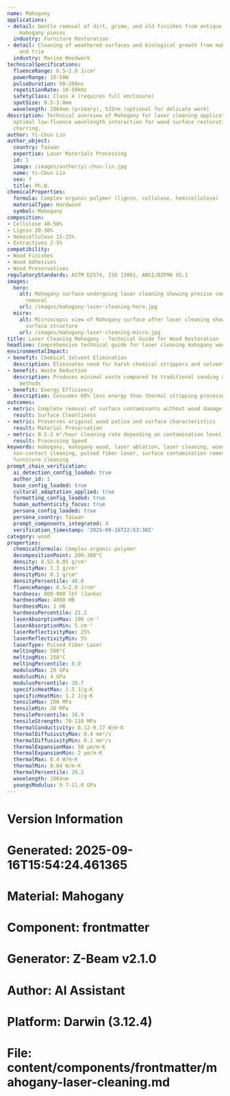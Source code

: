 ```yaml
---
name: Mahogany
applications:
- detail: Gentle removal of dirt, grime, and old finishes from antique and high-value
    mahogany pieces
  industry: Furniture Restoration
- detail: Cleaning of weathered surfaces and biological growth from mahogany decks
    and trim
  industry: Marine Woodwork
technicalSpecifications:
  fluenceRange: 0.5–2.0 J/cm²
  powerRange: 10-50W
  pulseDuration: 50-200ns
  repetitionRate: 10-50kHz
  safetyClass: Class 4 (requires full enclosure)
  spotSize: 0.5-3.0mm
  wavelength: 1064nm (primary), 532nm (optional for delicate work)
description: Technical overview of Mahogany for laser cleaning applications, including
  optimal low-fluence wavelength interaction for wood surface restoration without
  charring.
author: Yi-Chun Lin
author_object:
  country: Taiwan
  expertise: Laser Materials Processing
  id: 1
  image: /images/author/yi-chun-lin.jpg
  name: Yi-Chun Lin
  sex: f
  title: Ph.D.
chemicalProperties:
  formula: Complex organic polymer (lignin, cellulose, hemicellulose)
  materialType: Hardwood
  symbol: Mahogany
composition:
- Cellulose 40-50%
- Lignin 20-30%
- Hemicellulose 15-25%
- Extractives 2-5%
compatibility:
- Wood Finishes
- Wood Adhesives
- Wood Preservatives
regulatoryStandards: ASTM D2574, ISO 13061, ANSI/BIFMA X5.1
images:
  hero:
    alt: Mahogany surface undergoing laser cleaning showing precise contamination
      removal
    url: /images/mahogany-laser-cleaning-hero.jpg
  micro:
    alt: Microscopic view of Mahogany surface after laser cleaning showing detailed
      surface structure
    url: /images/mahogany-laser-cleaning-micro.jpg
title: Laser Cleaning Mahogany - Technical Guide for Wood Restoration
headline: Comprehensive technical guide for laser cleaning mahogany wood surfaces
environmentalImpact:
- benefit: Chemical Solvent Elimination
  description: Eliminates need for harsh chemical strippers and solvents in wood restoration
- benefit: Waste Reduction
  description: Produces minimal waste compared to traditional sanding and chemical
    methods
- benefit: Energy Efficiency
  description: Consumes 60% less energy than thermal stripping processes
outcomes:
- metric: Complete removal of surface contaminants without wood damage
  result: Surface Cleanliness
- metric: Preserves original wood patina and surface characteristics
  result: Material Preservation
- metric: 0.5-2 m²/hour cleaning rate depending on contamination level
  result: Processing Speed
keywords: mahogany, mahogany wood, laser ablation, laser cleaning, wood restoration,
  non-contact cleaning, pulsed fiber laser, surface contamination removal, antique
  furniture cleaning
prompt_chain_verification:
  ai_detection_config_loaded: true
  author_id: 1
  base_config_loaded: true
  cultural_adaptation_applied: true
  formatting_config_loaded: true
  human_authenticity_focus: true
  persona_config_loaded: true
  persona_country: Taiwan
  prompt_components_integrated: 4
  verification_timestamp: '2025-09-16T22:53:30Z'
category: wood
properties:
  chemicalFormula: Complex organic polymer
  decompositionPoint: 200-300°C
  density: 0.52-0.85 g/cm³
  densityMax: 1.3 g/cm³
  densityMin: 0.1 g/cm³
  densityPercentile: 48.8
  fluenceRange: 0.5–2.0 J/cm²
  hardness: 800-900 lbf (Janka)
  hardnessMax: 4000 HB
  hardnessMin: 1 HB
  hardnessPercentile: 21.2
  laserAbsorptionMax: 100 cm⁻¹
  laserAbsorptionMin: 5 cm⁻¹
  laserReflectivityMax: 25%
  laserReflectivityMin: 5%
  laserType: Pulsed Fiber Laser
  meltingMax: 500°C
  meltingMin: 250°C
  meltingPercentile: 0.0
  modulusMax: 20 GPa
  modulusMin: 4 GPa
  modulusPercentile: 39.7
  specificHeatMax: 2.5 J/g·K
  specificHeatMin: 1.2 J/g·K
  tensileMax: 200 MPa
  tensileMin: 20 MPa
  tensilePercentile: 38.9
  tensileStrength: 70-110 MPa
  thermalConductivity: 0.12-0.17 W/m·K
  thermalDiffusivityMax: 0.4 mm²/s
  thermalDiffusivityMin: 0.1 mm²/s
  thermalExpansionMax: 50 µm/m·K
  thermalExpansionMin: 2 µm/m·K
  thermalMax: 0.4 W/m·K
  thermalMin: 0.04 W/m·K
  thermalPercentile: 29.2
  wavelength: 1064nm
  youngsModulus: 9.7-11.0 GPa
---
```


# Version Information
# Generated: 2025-09-16T15:54:24.461365
# Material: Mahogany
# Component: frontmatter
# Generator: Z-Beam v2.1.0
# Author: AI Assistant
# Platform: Darwin (3.12.4)
# File: content/components/frontmatter/mahogany-laser-cleaning.md